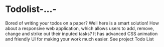 # Todolist-...-

Bored of writing your todos on a paper?
Well here is a smart solution!
How about a responsive web application, which allows users to add, remove, change and strike out their inputed tasks?
It has advanced CSS animation and friendly UI for making your work much easier.
See project Todo List
